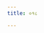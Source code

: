 ```yaml
---
title: ०१८

---
```

<div class="js_include" url="vetAla-panchavimshatikA/011.md"  newLevelForH1="2" includeTitle="false"> </div>